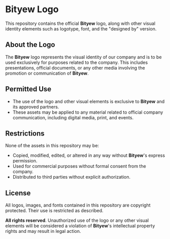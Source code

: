 # Bityew Logo

This repository contains the official **Bityew** logo, along with other visual identity elements such as logotype, font, and the "designed by" version.

## About the Logo

The **Bityew** logo represents the visual identity of our company and is to be used exclusively for purposes related to the company. This includes presentations, official documents, or any other media involving the promotion or communication of **Bityew**.

## Permitted Use

- The use of the logo and other visual elements is exclusive to **Bityew** and its approved partners.
- These assets may be applied to any material related to official company communication, including digital media, print, and events.

## Restrictions

None of the assets in this repository may be:

- Copied, modified, edited, or altered in any way without **Bityew**'s express permission.
- Used for commercial purposes without formal consent from the company.
- Distributed to third parties without explicit authorization.

## License

All logos, images, and fonts contained in this repository are copyright protected. Their use is restricted as described.

**All rights reserved**. Unauthorized use of the logo or any other visual elements will be considered a violation of **Bityew**'s intellectual property rights and may result in legal action.
